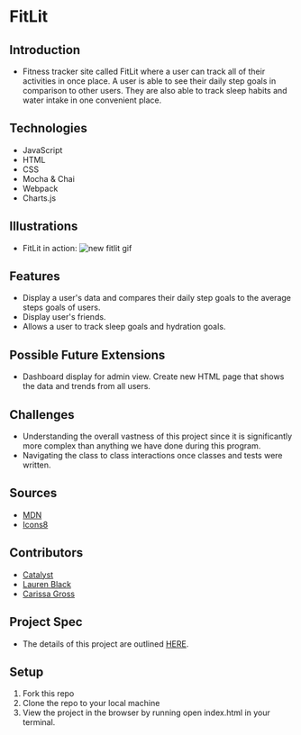# FitLit

## Introduction
-  Fitness tracker site called FitLit where a user can track all of their activities in once place.  A user is able to see their daily step goals in comparison to other users.  They are also able to track sleep habits and water intake in one convenient place.

## Technologies
- JavaScript
- HTML
- CSS
- Mocha & Chai
- Webpack
- Charts.js

## Illustrations
- FitLit in action:
![new fitlit gif](https://user-images.githubusercontent.com/99753561/188340724-158af882-40dc-47f6-a49a-73934fd831ab.gif)


## Features
- Display a user's data and compares their daily step goals to the average steps goals of users.
- Display user's friends.
- Allows a user to track sleep goals and hydration goals.

## Possible Future Extensions
- Dashboard display for admin view. Create new HTML page that shows the data and trends from all users.

## Challenges
- Understanding the overall vastness of this project since it is significantly more complex than anything we have done during this program.
- Navigating the class to class interactions once classes and tests were written.

## Sources
- [MDN](https://developer.mozilla.org/en-US/)
- [Icons8](https://icons8.com/)

## Contributors
- [Catalyst](https://github.com/Catalyst4Change)
- [Lauren Black](https://github.com/LaurenBlack5280)
- [Carissa Gross](https://github.com/carissagross)

## Project Spec
- The details of this project are outlined [HERE](http://frontend.turing.io/projects/fitlit.html).

## Setup
1. Fork this repo
2. Clone the repo to your local machine
3. View the project in the browser by running open index.html in your terminal.
